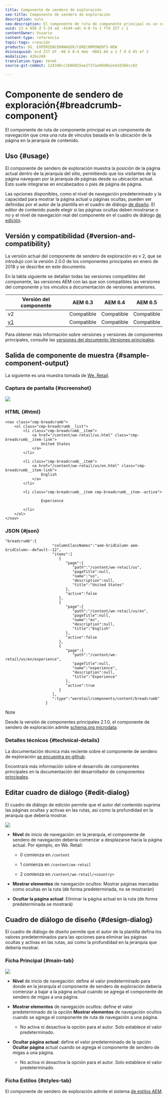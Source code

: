 ```yaml
---
title: Componente de sendero de exploración
seo-title: Componente de sendero de exploración
description: nulo
seo-description: El componente de ruta de componente principal es un componente de navegación que crea una ruta de vínculos basada en la ubicación de la página en la jerarquía de contenido.
uuid: 13 e 858 d 5-24 ad -4144-adc 4-0 fa 1 ffd 257 c 1
contentOwner: Usuario
content-type: referencia
topic-tags: creación
products: SG_ EXPERIENCEMANAGER/CORECOMPONENTS-NEW
discoiquuid: ecd 237 df -08 b 8-4 deb -9881-66 a 1 f 0 d 65 ef 3
modalsize: 426x240
translation-type: tm+mt
source-git-commit: 1243d6cc1b0b015ee2f37ae89d0e2e42d366cc02

---
```



# Componente de sendero de exploración{#breadcrumb-component}

El componente de ruta de componente principal es un componente de navegación que crea una ruta de vínculos basada en la ubicación de la página en la jerarquía de contenido.

## Uso {#usage}

El componente de sendero de exploración muestra la posición de la página actual dentro de la jerarquía del sitio, permitiendo que los visitantes de la página naveguen por la jerarquía de páginas desde su ubicación actual. Esto suele integrarse en encabezados o pies de página de página.

Las opciones disponibles, como el nivel de navegación predeterminado y la capacidad para mostrar la página actual u páginas ocultas, pueden ser definidas por el autor de la plantilla en el cuadro de diálogo [de diseño](#design-dialog). El editor de contenido puede elegir si las páginas ocultas deben mostrarse o no y el nivel de navegación real del componente en el cuadro de diálogo [de edición](#edit-dialog).

## Versión y compatibilidad {#version-and-compatibility}

La versión actual del componente de sendero de exploración es v 2, que se introdujo con la versión 2.0.0 de los componentes principales en enero de 2018 y se describe en este documento.

En la tabla siguiente se detallan todas las versiones compatibles del componente, las versiones AEM con las que son compatibles las versiones del componente y los vínculos a documentación de versiones anteriores.

| Versión del componente | AEM 6.3 | AEM 6.4 | AEM 6.5 |
|--- |--- |--- |--- |
| v2 | Compatible | Compatible | Compatible |
| [v1](breadcrumb-v1.md) | Compatible | Compatible | Compatible |

Para obtener más información sobre versiones y versiones de componentes principales, consulte las [versiones del documento Versiones principales](versions.md).

## Salida de componente de muestra {#sample-component-output}

La siguiente es una muestra tomada de [We. Retail](https://helpx.adobe.com/experience-manager/6-5/sites/developing/using/we-retail.html).

### Captura de pantalla {#screenshot}

![](assets/chlimage_1.png)

### HTML {#html}

```
<nav class="cmp-breadcrumb">
    <ol class="cmp-breadcrumb__list">
        <li class="cmp-breadcrumb__item">
            <a href="/content/we-retail/us.html" class="cmp-breadcrumb__item-link">
                United States
            </a>
        </li>
    
        <li class="cmp-breadcrumb__item">
            <a href="/content/we-retail/us/en.html" class="cmp-breadcrumb__item-link">
                English
            </a>
        </li>
    
        <li class="cmp-breadcrumb__item cmp-breadcrumb__item--active">
            
                Experience
            
        </li>
    </ol>
</nav>
```

### JSON {#json}

```
"breadcrumb":{  
                     "columnClassNames":"aem-GridColumn aem-GridColumn--default--12",
                     "items":[  
                        {  
                           "page":{  
                              "path":"/content/we-retail/us",
                              "pageTitle":null,
                              "name":"us",
                              "description":null,
                              "title":"United States"
                           },
                           "active":false
                        },
                        {  
                           "page":{  
                              "path":"/content/we-retail/us/en",
                              "pageTitle":null,
                              "name":"en",
                              "description":null,
                              "title":"English"
                           },
                           "active":false
                        },
                        {  
                           "page":{  
                              "path":"/content/we-retail/us/en/experience",
                              "pageTitle":null,
                              "name":"experience",
                              "description":null,
                              "title":"Experience"
                           },
                           "active":true
                        }
                     ],
                     ":type":"weretail/components/content/breadcrumb"
                  }
```

>[!NOTE]
>
>Desde la versión de componentes principales 2.1.0, el componente de sendero de exploración admite [schema.org microdata](https://schema.org/BreadcrumbList).

### Detalles técnicos {#technical-details}

La documentación técnica más reciente sobre el componente de sendero de exploración [se encuentra en github](https://github.com/adobe/aem-core-wcm-components/blob/master/content/src/content/jcr_root/apps/core/wcm/components/breadcrumb/v2/breadcrumb).

Encontrará más información sobre el desarrollo de componentes principales en la documentación del desarrollador de componentes [principales](developing.md).

## Editar cuadro de diálogo {#edit-dialog}

El cuadro de diálogo de edición permite que el autor del contenido suprima las páginas ocultas y activas en las rutas, así como la profundidad en la jerarquía que debería mostrar.

![](assets/screen_shot_2018-01-12at124250.png)

* **Nivel** de inicio de navegación: en la jerarquía, el componente de sendero de navegación debería comenzar a desplazarse hacia la página actual. Por ejemplo, en We. Retail:

   * 0 comienza en `/content`

   * 1 comienza en `/content/we-retail`
   * 2 comienza en `/content/we-retail/<country>`

* **Mostrar elementos** de navegación ocultos: Mostrar páginas marcadas como ocultas en la ruta (de forma predeterminada, no se mostrarán)
* **Ocultar la página actual**: Eliminar la página actual en la ruta (de forma predeterminada se mostrará)

## Cuadro de diálogo de diseño {#design-dialog}

El cuadro de diálogo de diseño permite que el autor de la plantilla defina los valores predeterminados para las opciones para eliminar las páginas ocultas y activas en las rutas, así como la profundidad en la jerarquía que debería mostrar.

### Ficha Principal {#main-tab}

![](assets/screen_shot_2018-01-12at124437.png)

* **Nivel** de inicio de navegación: define el valor predeterminado para donde en la jerarquía el componente de sendero de exploración debería comenzar a bajar a la página actual cuando se agrega el componente de sendero de migas a una página.
* **Mostrar elementos** de navegación ocultos: define el valor predeterminado de la opción **Mostrar elementos** de navegación ocultos cuando se agrega el componente de ruta de navegación a una página.

   * No activa ni desactiva la opción para el autor. Solo establece el valor predeterminado.

* **Ocultar página actual**: define el valor predeterminado de la opción **Ocultar página** actual cuando se agrega el componente de sendero de migas a una página.

   * No activa ni desactiva la opción para el autor. Solo establece el valor predeterminado.

### Ficha Estilos {#styles-tab}

El componente de sendero de exploración admite el sistema [de estilos AEM](authoring.md#component-styling).